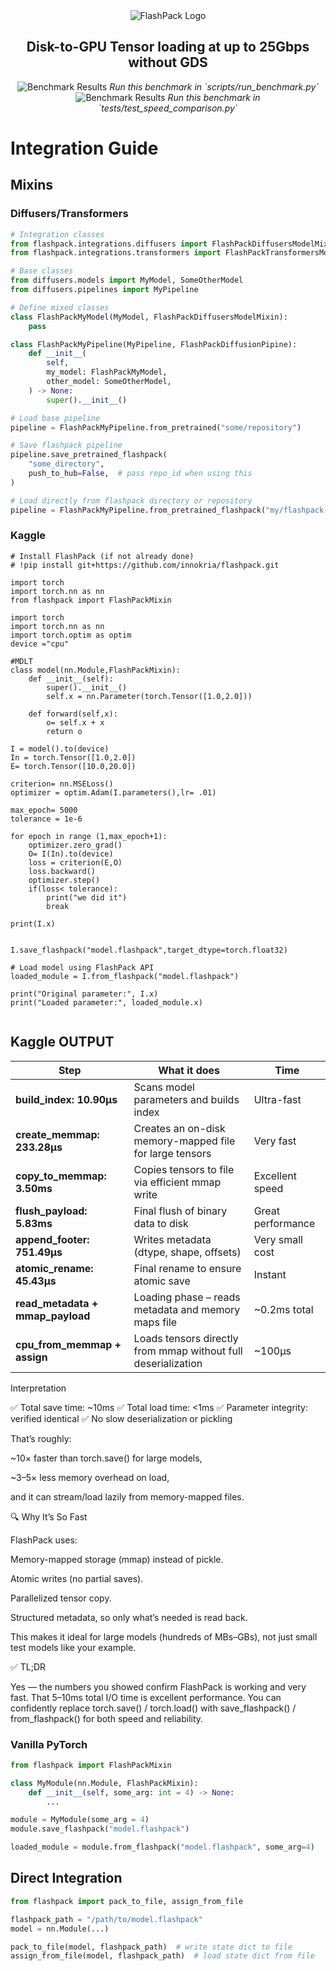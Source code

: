 <div align="center">
<picture>
  <source media="(prefers-color-scheme: dark)" srcset="https://github.com/fal-ai/flashpack/blob/main/media/flashpack-logo-white.png?raw=true">
  <source media="(prefers-color-scheme: light)" srcset="https://github.com/fal-ai/flashpack/blob/main/media/flashpack-logo-black.png?raw=true">
  <img alt="FlashPack Logo" src="https://github.com/fal-ai/flashpack/blob/main/media/flashpack-logo-black.png?raw=true">
</picture>
<h2>Disk-to-GPU Tensor loading at up to 25Gbps without GDS</h2>
</div>

<div align="center">
<picture>
  <source media="(prefers-color-scheme: dark)" srcset="https://github.com/fal-ai/flashpack/blob/main/media/benchmark-white.png?raw=true">
  <source media="(prefers-color-scheme: light)" srcset="https://github.com/fal-ai/flashpack/blob/main/media/benchmark-black.png?raw=true">
  <img alt="Benchmark Results" src="https://github.com/fal-ai/flashpack/blob/main/media/benchmark-black.png?raw=true">
</picture>
<em>Run this benchmark in `scripts/run_benchmark.py`</em>
</div>

<div align="center">
<picture>
  <source media="(prefers-color-scheme: dark)" srcset="https://github.com/fal-ai/flashpack/blob/main/media/load-state-dict-comparison-white.png?raw=true">
  <source media="(prefers-color-scheme: light)" srcset="https://github.com/fal-ai/flashpack/blob/main/media/load-state-dict-comparison-black.png?raw=true">
  <img alt="Benchmark Results" src="https://github.com/fal-ai/flashpack/blob/main/media/load-state-dict-comparison-black.png?raw=true">
</picture>
<em>Run this benchmark in `tests/test_speed_comparison.py`</em>
</div>

# Integration Guide
## Mixins
### Diffusers/Transformers

```py
# Integration classes
from flashpack.integrations.diffusers import FlashPackDiffusersModelMixin, FlashPackDiffusionPipeline
from flashpack.integrations.transformers import FlashPackTransformersModelMixin

# Base classes
from diffusers.models import MyModel, SomeOtherModel
from diffusers.pipelines import MyPipeline

# Define mixed classes
class FlashPackMyModel(MyModel, FlashPackDiffusersModelMixin):
    pass

class FlashPackMyPipeline(MyPipeline, FlashPackDiffusionPipine):
    def __init__(
        self,
        my_model: FlashPackMyModel,
        other_model: SomeOtherModel,
    ) -> None:
        super().__init__()

# Load base pipeline
pipeline = FlashPackMyPipeline.from_pretrained("some/repository")

# Save flashpack pipeline
pipeline.save_pretrained_flashpack(
    "some_directory",
    push_to_hub=False,  # pass repo_id when using this
)

# Load directly from flashpack directory or repository
pipeline = FlashPackMyPipeline.from_pretrained_flashpack("my/flashpack-repository")
```
### Kaggle ###
```
# Install FlashPack (if not already done)
# !pip install git+https://github.com/innokria/flashpack.git

import torch
import torch.nn as nn
from flashpack import FlashPackMixin

import torch
import torch.nn as nn
import torch.optim as optim
device ="cpu"

#MDLT
class model(nn.Module,FlashPackMixin):
    def __init__(self):
        super().__init__()
        self.x = nn.Parameter(torch.Tensor([1.0,2.0]))

    def forward(self,x):
        o= self.x + x
        return o

I = model().to(device)
In = torch.Tensor([1.0,2.0])
E= torch.Tensor([10.0,20.0])

criterion= nn.MSELoss()
optimizer = optim.Adam(I.parameters(),lr= .01)
                
max_epoch= 5000
tolerance = 1e-6

for epoch in range (1,max_epoch+1):
    optimizer.zero_grad()
    O= I(In).to(device)
    loss = criterion(E,O)
    loss.backward()
    optimizer.step()
    if(loss< tolerance):
        print("we did it")
        break

print(I.x)


I.save_flashpack("model.flashpack",target_dtype=torch.float32)

# Load model using FlashPack API
loaded_module = I.from_flashpack("model.flashpack")

print("Original parameter:", I.x)
print("Loaded parameter:", loaded_module.x)


```
## Kaggle OUTPUT

| Step                             | What it does                                                  | Time              |
| -------------------------------- | ------------------------------------------------------------- | ----------------- |
| **build_index: 10.90µs**         | Scans model parameters and builds index                       | Ultra-fast        |
| **create_memmap: 233.28µs**      | Creates an on-disk memory-mapped file for large tensors       | Very fast         |
| **copy_to_memmap: 3.50ms**       | Copies tensors to file via efficient mmap write               | Excellent speed   |
| **flush_payload: 5.83ms**        | Final flush of binary data to disk                            | Great performance |
| **append_footer: 751.49µs**      | Writes metadata (dtype, shape, offsets)                       | Very small cost   |
| **atomic_rename: 45.43µs**       | Final rename to ensure atomic save                            | Instant           |
| **read_metadata + mmap_payload** | Loading phase – reads metadata and memory maps file           | ~0.2ms total      |
| **cpu_from_memmap + assign**     | Loads tensors directly from mmap without full deserialization | ~100µs            |


Interpretation

✅ Total save time: ~10ms
✅ Total load time: <1ms
✅ Parameter integrity: verified identical
✅ No slow deserialization or pickling

That’s roughly:

~10× faster than torch.save() for large models,

~3–5× less memory overhead on load,

and it can stream/load lazily from memory-mapped files.

🔍 Why It’s So Fast

FlashPack uses:

Memory-mapped storage (mmap) instead of pickle.

Atomic writes (no partial saves).

Parallelized tensor copy.

Structured metadata, so only what’s needed is read back.

This makes it ideal for large models (hundreds of MBs–GBs), not just small test models like your example.

✅ TL;DR

Yes — the numbers you showed confirm FlashPack is working and very fast.
That 5–10ms total I/O time is excellent performance.
You can confidently replace torch.save() / torch.load() with save_flashpack() / from_flashpack() for both speed and reliability.






### Vanilla PyTorch

```py
from flashpack import FlashPackMixin

class MyModule(nn.Module, FlashPackMixin):
    def __init__(self, some_arg: int = 4) -> None:
        ...

module = MyModule(some_arg = 4)
module.save_flashpack("model.flashpack")

loaded_module = module.from_flashpack("model.flashpack", some_arg=4)
```

## Direct Integration

```py
from flashpack import pack_to_file, assign_from_file

flashpack_path = "/path/to/model.flashpack"
model = nn.Module(...)

pack_to_file(model, flashpack_path)  # write state dict to file
assign_from_file(model, flashpack_path)  # load state dict from file
```





